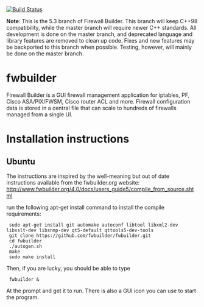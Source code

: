 [![Build Status](https://travis-ci.org/fwbuilder/fwbuilder.svg?branch=master)](https://travis-ci.org/fwbuilder/fwbuilder)

**Note**: This is the 5.3 branch of Firewall Builder. This branch will keep C++98 compatibility, while the master branch will require newer C++ standards. All development is done on the master branch, and deprecated language and library features are removed to clean up code. Fixes and new features may be backported to this branch when possible. Testing, however, will mainly be done on the master branch.

fwbuilder
=========

Firewall Builder is a GUI firewall management application for iptables, PF, Cisco ASA/PIX/FWSM, Cisco router ACL and more. Firewall configuration data is stored in a central file that can scale to hundreds of firewalls managed from a single UI.


Installation instructions
=========================


Ubuntu
---------

The instructions are inspired by the well-meaning but out of date instructions available from the fwbuilder.org website: http://www.fwbuilder.org/4.0/docs/users_guide5/compile_from_source.shtml

run the following apt-get install command to install the compile requirements:

```
 sudo apt-get install git automake autoconf libtool libxml2-dev libxslt-dev libsnmp-dev qt5-default qttools5-dev-tools
 git clone https://github.com/fwbuilder/fwbuilder.git
 cd fwbuilder
 ./autogen.sh
 make
 sudo make install
```
Then, if you are lucky, you should be able to type
```
 fwbuilder &
```
At the prompt and get it to run. There is also a GUI icon you can use to start the program. 



